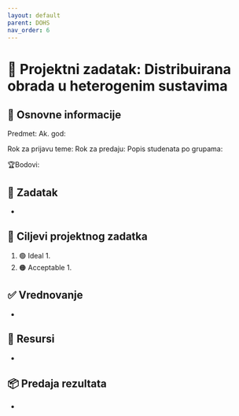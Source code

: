 ```yaml
---
layout: default
parent: DOHS
nav_order: 6
---
```


# 🚀 Projektni zadatak: Distribuirana obrada u heterogenim sustavima

## 📢 Osnovne informacije

Predmet:
Ak. god:

Rok za prijavu teme:
Rok za predaju:
Popis studenata po grupama:

🏆Bodovi:

## 🧾 Zadatak
- 


## 🎯 Ciljevi projektnog zadatka

1. 🟢 Ideal 
	1. 
2. 🟠 Acceptable
	1. 



## ✅ Vrednovanje
- 

## 📂 Resursi
- 

## 📦 Predaja rezultata
-